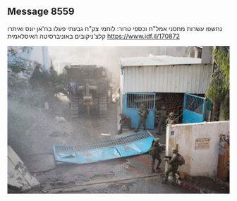 ## Message 8559

נחשפו עשרות מחסני אמל"ח וכספי טרור:
לוחמי צק"ח גבעתי פעלו בח'אן יונס ואיתרו קלצ'ניקובים באוניברסיטה האיסלאמית
https://www.idf.il/170872

![Photo](8559/8559_photo.jpg)
